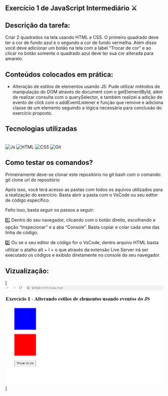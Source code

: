 ## Exercício 1 de JavaScript Intermediário ⚔

## Descrição da tarefa:
Criar 2 quadrados na tela usando HTML e CSS. O primeiro quadrado deve ter a cor de fundo azul e o segundo a cor de fundo vermelha. Além disso você deve adicionar um botão na tela com a label “Trocar de cor” e ao clicar no botão somente o quadrado azul deve ter sua cor alterada para amarelo.

## Conteúdos colocados em prática:

- Alteração de estilos de elementos usando JS:
Pude utilizar métodos de manipulação do DOM através do document com o getElementById, além de realizar consulta com o querySelector, e também realizei a adição de evento de click com o addEventListener e função que remove e adiciona classe de um elemento seguindo a lógica necessária para conclusão do exercício proposto.

## Tecnologias utilizadas
<div style="display: inline_block"><br>
    <img align="center" alt="Js" height="45" width="50" src="https://cdn.jsdelivr.net/gh/devicons/devicon/icons/html5/html5-plain-wordmark.svg" />
    <img align="center" alt="HTML" height="45" width="50" src="https://cdn.jsdelivr.net/gh/devicons/devicon/icons/css3/css3-plain-wordmark.svg" />
    <img align="center" alt="CSS" height="40" width="45" src="https://cdn.jsdelivr.net/gh/devicons/devicon/icons/javascript/javascript-original.svg" />
    <img align="center" alt="Git" height="65" width="70"
src="https://cdn.jsdelivr.net/gh/devicons/devicon/icons/git/git-plain-wordmark.svg" />
</div>

## Como testar os comandos? 
Primeiramente deve-se clonar este repositório no git bash com o comando: git clone url do repositório

Após isso, você terá acesso as pastas com todos os aquivos utilizados para a realização do exercício. Basta abrir a pasta com o VsCode ou seu editor de código específico.

Feito isso, basta seguir os passos a seguir:

1️⃣ Dentro do seu navegador, clicando com o botão direito, escolhendo a opção “Inspecionar” e a aba “Console”. Basta copiar e colar cada uma das linha de código.

2️⃣ Ou se o seu editor de código for o VsCode, dentro arquivo HTML basta utilizar o atalho alt + l + o que através da extensão Live Server irá ser executado os códigos e exibido diretamente no console do seu navegador.

## Vizualização:
[<img src="./exercicio.gif" alt="gif do exercício">]
